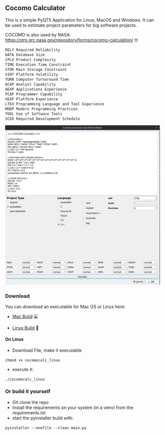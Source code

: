 ## Cocomo Calculator

This is a simple PyQT5 Application for Linux, MacOS and Windows. It can be used to estimate project parameters for
big software projects.

COCOMO is also used by NASA: https://strs.grc.nasa.gov/repository/forms/cocomo-calculation/  :nerd_face:

``` 
RELY Required Reliability
DATA Database Size
CPLX Product Complexity
TIME Execution Time Constraint
STOR Main Storage Constraint
VIRT Platform Volatility
TURN Computer Turnaround Time
ACAP Analyst Capability
AEXP Applications Experience
PCAP Programmer Capability
VEXP Platform Experience
LTEX Programming Language and Tool Experience
MODP Modern Programming Practices
TOOL Use of Software Tools
SCED Required Development Schedule
```

![COCOMO](/img/screenshot.png?raw=true "Cocomo Calculator")


### Download
You can download an executable for Mac OS or Linux here:

* [Mac Build](https://cybernauts.science/cocomo/cocomocalc_mac.zip) :computer:

* [Linux Build](https://cybernauts.science/cocomo/cocomocalc_linux) :penguin:

#### On Linux
- Download File, make it executable

`chmod +x cocomocalc_linux`

- execute it:

`./cocomocalc_linux`

### Or build it yourself
- Git clone the repo
- Install the requirements on your system (in a venv) from the requirements.txt
- start the pyinstaller build with:

`pyinstaller --onefile --clean main.py`
